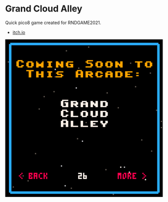 # Grand Cloud Alley

Quick pico8 game created for RNDGAME2021.  

- [itch.io](https://impliedchaos.itch.io/grand-cloud-alley)

![RNDGAME result](rndgame.png)
